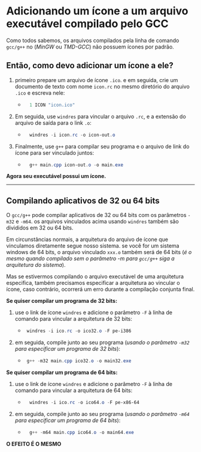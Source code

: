 # Adicionando um ícone a um arquivo executável compilado pelo GCC

Como todos sabemos, os arquivos compilados pela linha de comando `gcc/g++` no (_MinGW_ ou _TMD-GCC_) não possuem ícones por padrão.

## Então, como devo adicionar um ícone a ele?

1.  primeiro prepare um arquivo de ícone `.ico`. e em seguida, crie um documento de texto com nome `icon.rc` no mesmo diretório do arquivo `.ico` e escreva nele:

    - ```cpp
        1 ICON "icon.ico"
      ```

2.  Em seguida, use `windres` para vincular o arquivo `.rc`, e a extensão do arquivo de saída para o link `.o`:

    - ```ps1
        windres -i icon.rc -o icon-out.o
      ```

3.  Finalmente, use `g++` para compilar seu programa e o arquivo de link do ícone para ser vinculado juntos:
    - ```ps1
        g++ main.cpp icon-out.o -o main.exe
      ```

**Agora seu executável possui um ícone.**

---

## Compilando aplicativos de 32 ou 64 bits

O `gcc/g++` pode compilar aplicativos de 32 ou 64 bits com os parâmetros `-m32` e `-m64`.
os arquivos vinculados acima usando `windres` também são divididos em 32 ou 64 bits.

Em circunstâncias normais, a arquitetura do arquivo de ícone que vinculamos diretamente segue nosso sistema. se você for um sistema windows de 64 bits, o arquivo vinculado `xxx.o` também será de 64 bits (_é o mesmo quando compilado sem o parâmetro -m para `gcc/g++` siga a arquitetura do sistema_).

Mas se estivermos compilando o arquivo executável de uma arquitetura especifica, também precisamos especificar a arquitetura ao vincular o ícone, caso contrário, ocorrerá um erro durante a compilação conjunta final.

**Se quiser compilar um programa de 32 bits:**

1. use o link de ícone `windres` e adicione o parâmetro `-F` à linha de comando para vincular a arquitetura de 32 bits:

   - ```ps1
      windres -i ico.rc -o ico32.o -F pe-i386
     ```

2. em seguida, compile junto ao seu programa (_usando o parâmetro `-m32` para especificar um programa de 32 bits_):

   - ```ps1
      g++ -m32 main.cpp ico32.o -o main32.exe
     ```

**Se quiser compilar um programa de 64 bits:**

1.  use o link de ícone `windres` e adicione o parâmetro `-F` à linha de comando para vincular a arquitetura de 64 bits:

    - ```ps1
        windres -i ico.rc -o ico64.o -F pe-x86-64
      ```

2.  em seguida, compile junto ao seu programa (_usando o parâmetro `-m64` para especificar um programa de 64 bits_):

    - ```ps1
        g++ -m64 main.cpp ico64.o -o main64.exe
      ```

**O EFEITO É O MESMO**
